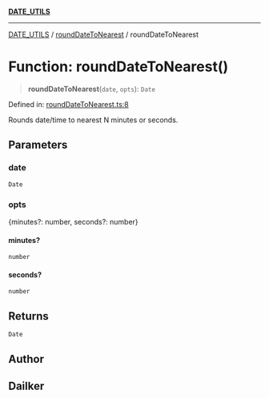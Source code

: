 [**DATE_UTILS**](../../README.md)

***

[DATE_UTILS](../../README.md) / [roundDateToNearest](../README.md) / roundDateToNearest

# Function: roundDateToNearest()

> **roundDateToNearest**(`date`, `opts`): `Date`

Defined in: [roundDateToNearest.ts:8](https://github.com/dailker/everyutil/blob/8f300660b66ac2494c2be96f685de3b5cdab8ba1/src/date/roundDateToNearest.ts#L8)

Rounds date/time to nearest N minutes or seconds.

## Parameters

### date

`Date`

### opts

{minutes?: number, seconds?: number}

#### minutes?

`number`

#### seconds?

`number`

## Returns

`Date`

## Author

## Dailker
